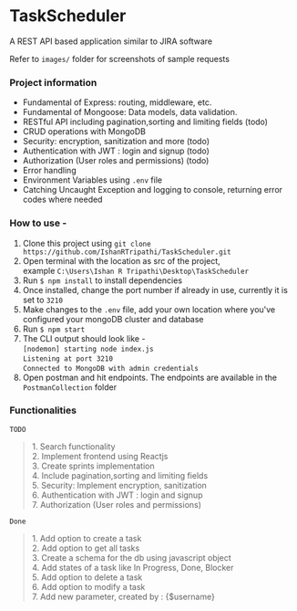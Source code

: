 # TaskScheduler
A REST API based application similar to JIRA software

Refer to `images/` folder for screenshots of sample requests

### Project information
- Fundamental of Express: routing, middleware, etc.
- Fundamental of Mongoose: Data models, data validation.
- RESTful API including pagination,sorting and limiting fields (todo)
- CRUD operations with MongoDB
- Security: encryption, sanitization and more (todo)
- Authentication with JWT : login and signup (todo)
- Authorization (User roles and permissions) (todo)
- Error handling
- Environment Variables using ```.env``` file
- Catching Uncaught Exception and logging to console, returning error codes where needed


### How to use -
1. Clone this project using ```git clone https://github.com/IshanRTripathi/TaskScheduler.git```
2. Open terminal with the location as src of the project, <br>example `C:\Users\Ishan R Tripathi\Desktop\TaskScheduler`
3. Run ```$ npm install``` to install dependencies
4. Once installed, change the port number if already in use, currently it is set to `3210`
5. Make changes to the `.env` file, add your own location where you've configured your mongoDB cluster and database
6. Run ```$ npm start```
7. The CLI output should look like - <br>
   `[nodemon] starting node index.js`<br>
   `Listening at port 3210`<br>
   `Connected to MongoDB with admin credentials`<br>
8. Open postman and hit endpoints. The endpoints are available in the `PostmanCollection` folder

### Functionalities

`TODO`
<blockquote contenteditable="false">
1. Search functionality <br>
2. Implement frontend using Reactjs <br>
3. Create sprints implementation <br>
4. Include pagination,sorting and limiting fields <br>
5. Security: Implement encryption, sanitization <br>
6. Authentication with JWT : login and signup <br>
7. Authorization (User roles and permissions) <br>
</blockquote>

`Done`
<blockquote contenteditable="false">
1. Add option to create a task <br>
2. Add option to get all tasks <br>
3. Create a schema for the db using javascript object <br>
4. Add states of a task like In Progress, Done, Blocker <br>
5. Add option to delete a task <br>
6. Add option to modify a task <br> 
7. Add new parameter, created by : {$username} <br>
</blockquote>
